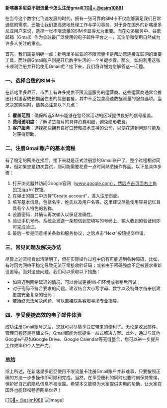 **新喀裏多尼亞不限流量卡怎么注册gmail[[TG💪+ @esim1088](https://t.me/s/esim1088)]**

在当今这个数字化飞速发展的时代，拥有一张可靠的SIM卡不仅能够满足我们日常通信的需求，还能让我们更高效地处理工作与学习事务。对于身在国外的新喀里多尼亚用户来说，选择一张不限流量的SIM卡显得尤为重要。而在众多服务中，谷歌邮箱（Gmail）作为全球最广泛使用的电子邮件平台之一，其注册和使用自然成为许多人关注的重点。

首先，我们需要明确一点：新喀里多尼亚的不限流量卡是帮助您连接互联网的重要工具，而注册Gmail账户则是开启数字生活的一个关键步骤。那么，如何利用这张卡顺利注册并开始使用Gmail呢？接下来，我们将详细为您解答这一问题。

### 一、选择合适的SIM卡

在新喀里多尼亚，市面上有许多提供不限流量服务的运营商。这些运营商通常会推出针对游客或长期居住者的优惠套餐，其中不乏包含高速数据流量的服务选项。当您决定购买时，请务必注意以下几点：

1. **覆盖范围**：确保所选SIM卡能够在您经常活动的区域提供良好的信号覆盖。
2. **费用透明度**：了解清楚每月的具体资费明细，避免隐形收费。
3. **客户服务**：选择那些拥有良好口碑和技术支持的公司，以便在遇到问题时能及时获得帮助。

### 二、注册Gmail账户的基本流程

有了稳定的网络连接后，接下来就是正式注册您的Gmail账户了。整个过程相对简单，但如果您是初次尝试，则可能需要花费一点时间熟悉操作界面。以下是具体步骤：

1. 打开浏览器并访问Google官网（www.google.com），然后点击页面右上角的“Sign in”按钮。
2. 在弹出的窗口中选择“Create account”，进入注册页面。
3. 填写基本信息，包括名字、姓氏以及用户名等。这里建议尽量使用容易记忆且具有个人特色的名称。
4. 设置密码，并确认再次输入以保证准确性。
5. 验证手机号码。系统会发送一条短信到您填写的号码上，输入收到的验证码即可完成验证。
6. 最后一步是同意相关条款和服务协议，之后点击“Next”按钮提交申请。

### 三、常见问题及解决办法

尽管上述流程看似清晰明了，但在实际操作过程中仍有可能遇到各种障碍。比如，有时因为网络不稳定导致无法正常接收验证码；或者由于密码强度不足被要求重新设置等。面对这些问题，我们可以采取以下措施：

- 如果遇到网络延迟的情况，可以尝试更换Wi-Fi环境或者稍后再试；
- 对于密码不符合要求的问题，建议结合大小写字母、数字以及特殊字符来创建更加安全复杂的密码；
- 若始终无法解决问题，可以直接联系客服寻求专业指导。

### 四、享受便捷高效的电子邮件体验

成功注册Gmail账号之后，您就可以尽情享受它带来的便利了。无论是收发邮件、管理日程还是存储文件，Gmail都能为您提供一站式解决方案。此外，通过与其他Google产品如Google Drive、Google Calendar等无缝整合，您可以进一步提升工作效率和个人生产力。

### 总结

综上所述，在新喀里多尼亞使用不限流量卡注册Gmail账户并非难事，只要按照正确的方法一步步操作即可顺利完成。当然，在享受便利的同时也要时刻保持警惕，保护好自己的隐私信息不被泄露。希望本文能够为大家提供实用的帮助，让大家在国外也能轻松畅游网络世界！

[[TG💪+ @esim1088](https://t.me/s/esim1088) ![Image](https://i.postimg.cc/4NQfJmqS/Snipaste-2025-05-13-00-14-12.png)]